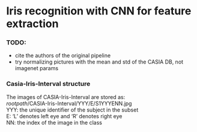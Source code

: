 # Iris recognition with CNN for feature extraction

### TODO:
- cite the authors of the original pipeline
- try normalizing pictures with the mean and std of the CASIA DB, not imagenet params


### Casia-Iris-Interval structure
The images of CASIA-Iris-Interval are stored as:  
$root path$/CASIA-Iris-Interval/YYY/E/S1YYYENN.jpg  
YYY: the unique identifier of the subject in the subset  
E: ‘L’ denotes left eye and ‘R’ denotes right eye  
NN: the index of the image in the class   